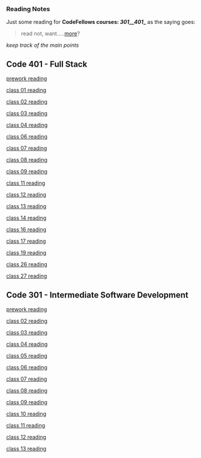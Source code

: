 ### Reading Notes

Just some reading for **CodeFellows courses: _301__401__**
as the saying goes:
> read not, want.....[more](https://trunkofukuleles.github.io/)?

_keep track of the main points_

## Code 401 - Full Stack

[prework reading](https://trunkofukuleles.github.io/reading-notes/401pre)

[class 01 reading](https://trunkofukuleles.github.io/reading-notes/401class1)

[class 02 reading](https://trunkofukuleles.github.io/reading-notes/401class2)

[class 03 reading](https://trunkofukuleles.github.io/reading-notes/401class3)

[class 04 reading](https://trunkofukuleles.github.io/reading-notes/401class4)

[class 06 reading](https://trunkofukuleles.github.io/reading-notes/401class6)

[class 07 reading](https://trunkofukuleles.github.io/reading-notes/401class7)

[class 08 reading](https://trunkofukuleles.github.io/reading-notes/401class8)

[class 09 reading](https://trunkofukuleles.github.io/reading-notes/401class9)

[class 11 reading](https://trunkofukuleles.github.io/reading-notes/401class11)

[class 12 reading](https://trunkofukuleles.github.io/reading-notes/401class12)

[class 13 reading](https://trunkofukuleles.github.io/reading-notes/401class13)

[class 14 reading](https://trunkofukuleles.github.io/reading-notes/401class14)

[class 16 reading](https://trunkofukuleles.github.io/reading-notes/401class16)

[class 17 reading](https://trunkofukuleles.github.io/reading-notes/401class17)

[class 19 reading](https://trunkofukuleles.github.io/reading-notes/401class19)

[class 26 reading](https://trunkofukuleles.github.io/reading-notes/401class26)

[class 27 reading](https://trunkofukuleles.github.io/reading-notes/401class27)

## Code 301 - Intermediate Software Development

[prework reading](https://trunkofukuleles.github.io/reading-notes/Class1prework)

[class 02 reading](https://trunkofukuleles.github.io/reading-notes/class2reading)

[class 03 reading](https://trunkOfUkuleles.github.io/reading-notes/class3reading)

[class 04 reading](https://trunkOfUkuleles.github.io/reading-notes/class4reading)

[class 05 reading](https://trunkOfUkuleles.github.io/reading-notes/class5reading)

[class 06 reading](https://trunkOfUkuleles.github.io/reading-notes/class6reading)

[class 07 reading](https://trunkOfUkuleles.github.io/reading-notes/class7reading)

[class 08 reading](https://trunkOfUkuleles.github.io/reading-notes/class8reading)

[class 09 reading](https://trunkOfUkuleles.github.io/reading-notes/class9reading)

[class 10 reading](https://trunkOfUkuleles.github.io/reading-notes/class10reading)

[class 11 reading](https://trunkOfUkuleles.github.io/reading-notes/class11reading)

[class 12 reading](https://trunkOfUkuleles.github.io/reading-notes/class12reading)

[class 13 reading](https://trunkOfUkuleles.github.io/reading-notes/class13reading)
